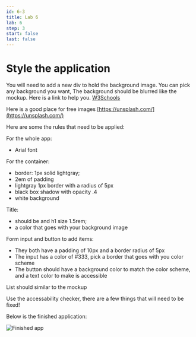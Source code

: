```yaml
---
id: 6-3
title: Lab 6
lab: 6
step: 3
start: false
last: false
---
```


# Style the application

You will need to add a new div to hold the background image. You can pick any background you want, The background should be blurred like the mockup. Here is a link to help you. [W3Schools](https://www.w3schools.com/howto/howto_css_blurred_background.asp)

Here is a good place for free images [https://unsplash.com/](https://unsplash.com/)

Here are some the rules that need to be applied:

For the whole app:
- Arial font

For the container:
- border: 1px solid lightgray;
- 2em of padding
- lightgray 1px border with a radius of 5px 
- black box shadow with opacity .4
- white background

Title:
- should be and h1 size 1.5rem;
- a color that goes with your background image

Form input and button to add items:
- They both have a padding of 10px and a border radius of 5px
- The input has a color of #333, pick a border that goes with you color scheme
- The button should have a background color to match the color scheme, and a text color to make is accessible

List should similar to the mockup

Use the accessability checker, there are a few things that will need to be fixed!

Below is the finished application:

![Finished app](/lab6/finishedapp.png)

